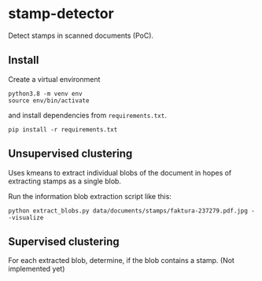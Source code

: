 # stamp-detector
Detect stamps in scanned documents (PoC).

## Install
Create a virtual environment 
```shell script
python3.8 -m venv env
source env/bin/activate
```
and install dependencies from ```requirements.txt```.
```shell script
pip install -r requirements.txt
```

## Unsupervised clustering
Uses kmeans to extract individual blobs of the document in hopes of extracting
stamps as a single blob.

Run the information blob extraction script like this:
```shell script
python extract_blobs.py data/documents/stamps/faktura-237279.pdf.jpg --visualize
```

## Supervised clustering
For each extracted blob, determine, if the blob contains a stamp.
(Not implemented yet)
